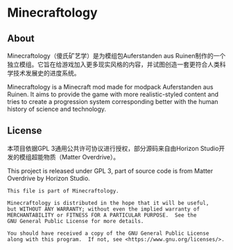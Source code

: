 # Minecraftology

## About

Minecraftology（傻氏矿艺学）是为模组包Auferstanden aus Ruinen制作的一个独立模组。它旨在给游戏加入更多现实风格的内容，并试图创造一套更符合人类科学技术发展史的进度系统。

Minecraftology is a Minecraft mod made for modpack Auferstanden aus Ruinen. It aims to provide the game with more realistic-styled content and tries to create a progression system corresponding better with the human history of science and technology.

## License

本项目依据GPL 3通用公共许可协议进行授权，部分源码来自由Horizon Studio开发的模组超能物质（Matter Overdrive）。

This project is released under GPL 3, part of source code is from Matter Overdrive by Horizon Studio.

    This file is part of Minecraftology.
    
    Minecraftology is distributed in the hope that it will be useful,
    but WITHOUT ANY WARRANTY; without even the implied warranty of
    MERCHANTABILITY or FITNESS FOR A PARTICULAR PURPOSE.  See the
    GNU General Public License for more details.
    
    You should have received a copy of the GNU General Public License
    along with this program.  If not, see <https://www.gnu.org/licenses/>.

